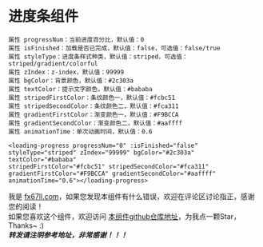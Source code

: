 # 进度条组件

```Vue
属性 progressNum：当前进度百分比，默认值：0
属性 isFinished：加载是否已完成，默认值：false，可选值：false/true
属性 styleType：进度条样式种类，默认值：striped，可选值：striped/gradient/colorful
属性 zIndex：z-index，默认值：99999
属性 bgColor：背景颜色，默认值：#2c303a
属性 textColor：提示文字颜色，默认值：#bababa
属性 stripedFirstColor：条纹颜色一，默认值：#fcbc51
属性 stripedSecondColor：条纹颜色二，默认值：#fca311
属性 gradientFirstColor：渐变颜色一，默认值：#F9BCCA
属性 gradientSecondColor：渐变颜色二，默认值：#aaffff
属性 animationTime：单次动画时间，默认值：0.6

<loading-progress progressNum="0" :isFinished="false" styleType="striped" zIndex="99999" bgColor="#2c303a" textColor="#bababa" 
stripedFirstColor="#fcbc51" stripedSecondColor="#fca311" gradientFirstColor="#F9BCCA" gradientSecondColor="#aaffff" animationTime="0.6"></loading-progress>
```

我是 [fx67ll.com](https://fx67ll.com)，如果您发现本组件有什么错误，欢迎在评论区讨论指正，感谢您的阅读！  
如果您喜欢这个组件，欢迎访问 [本组件github仓库地址](https://github.com/fx67ll/fx67llVueUI)，为我点一颗Star，Thanks~ :)  
***转发请注明参考地址，非常感谢！！！***